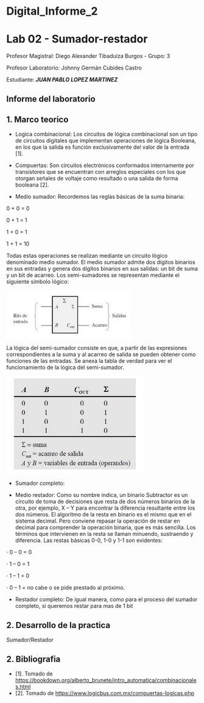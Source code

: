# Digital_Informe_2

# Lab 02 - Sumador-restador

Profesor Magistral: Diego Alexander Tibaduiza Burgos - Grupo: 3

Profesor Laboratorio: Johnny Germán Cubides Castro 

Estudiante: _**JUAN PABLO LOPEZ MARTINEZ**_


## Informe del laboratorio 

## 1. Marco teorico

* Logica combinacional: Los circuitos de lógica combinacional son un tipo de circuitos digitales que implementan operaciones de lógica Booleana, en los que la salida es función exclusivamente del valor de la entrada [1].

* Compuertas: Son circuitos electrónicos conformados internamente por transistores que se encuentran con arreglos especiales con los que otorgan señales de voltaje como resultado o una salida de forma booleana [2].
  
* Medio sumador: Recordemos  las  reglas  básicas  de  la  suma binaria:

0 + 0 = 0 

0 + 1 = 1 

1 + 0 = 1 

1 + 1 = 10 

Todas estas operaciones se realizan mediante un circuito lógico denominado medio sumador. El medio sumador admite dos dígitos binarios en sus entradas y genera dos dígitos binarios en  sus  salidas:  un  bit  de  suma  y  un  bit  de acarreo.  Los  semi-sumadores  se  representan mediante el siguiente símbolo lógico: 

![ejemplo1](figs/semi.png)

La lógica del semi-sumador consiste en que, a partir de las expresiones correspondientes a la suma y al acarreo de salida se pueden obtener como funciones de las entradas. Se  anexa  la  tabla  de  verdad  para  ver  el funcionamiento de la lógica del semi-sumador.

![ejemplo1](figs/semi2.png)




  
* Sumador completo:

* Medio restador: Como su nombre indica, un binario Subtractor es un circuito de toma de decisiones que resta de dos números binarios de la otra, por ejemplo, X – Y para encontrar la diferencia resultante entre los dos números. El algoritmo de la resta en binario es el mismo que en el sistema decimal. Pero conviene repasar la operación de restar en decimal para comprender la operación binaria, que es más sencilla. Los términos que intervienen en la resta se llaman minuendo, sustraendo y diferencia.
Las restas básicas 0-0, 1-0 y 1-1 son evidentes:

· 0 – 0 = 0

· 1 – 0 = 1

· 1 – 1 = 0

· 0 – 1 = no cabe o se pide prestado al próximo.

* Restador completo: De igual manera, como para el proceso del sumador completo, si queremos restar para mas de 1 bit
    
  
## 2. Desarrollo de la practica

Sumador/Restador

## 2. Bibliografia
* [1]. Tomado de https://bookdown.org/alberto_brunete/intro_automatica/combinacionales.html
* [2]. Tomado de https://www.logicbus.com.mx/compuertas-logicas.php



